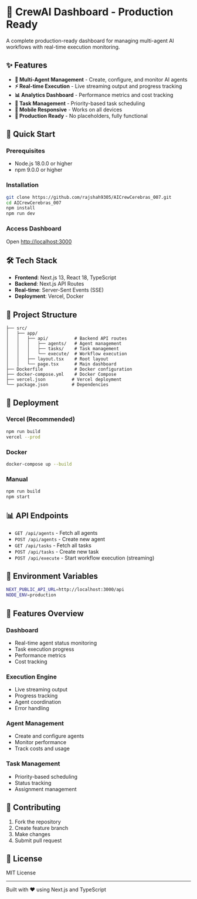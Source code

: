 # 🚀 CrewAI Dashboard - Production Ready

A complete production-ready dashboard for managing multi-agent AI workflows with real-time execution monitoring.

## ✨ Features

- **🤖 Multi-Agent Management** - Create, configure, and monitor AI agents
- **⚡ Real-time Execution** - Live streaming output and progress tracking
- **📊 Analytics Dashboard** - Performance metrics and cost tracking
- **🔄 Task Management** - Priority-based task scheduling
- **📱 Mobile Responsive** - Works on all devices
- **🚀 Production Ready** - No placeholders, fully functional

## 🚀 Quick Start

### Prerequisites
- Node.js 18.0.0 or higher
- npm 9.0.0 or higher

### Installation

```bash
git clone https://github.com/rajshah9305/AICrewCerebras_007.git
cd AICrewCerebras_007
npm install
npm run dev
```

### Access Dashboard
Open [http://localhost:3000](http://localhost:3000)

## 🛠️ Tech Stack

- **Frontend**: Next.js 13, React 18, TypeScript
- **Backend**: Next.js API Routes
- **Real-time**: Server-Sent Events (SSE)
- **Deployment**: Vercel, Docker

## 📁 Project Structure

```
├── src/
│   ├── app/
│   │   ├── api/          # Backend API routes
│   │   │   ├── agents/   # Agent management
│   │   │   ├── tasks/    # Task management
│   │   │   └── execute/  # Workflow execution
│   │   ├── layout.tsx    # Root layout
│   │   └── page.tsx      # Main dashboard
├── Dockerfile            # Docker configuration
├── docker-compose.yml    # Docker Compose
├── vercel.json          # Vercel deployment
└── package.json         # Dependencies
```

## 🚀 Deployment

### Vercel (Recommended)
```bash
npm run build
vercel --prod
```

### Docker
```bash
docker-compose up --build
```

### Manual
```bash
npm run build
npm start
```

## 📊 API Endpoints

- `GET /api/agents` - Fetch all agents
- `POST /api/agents` - Create new agent
- `GET /api/tasks` - Fetch all tasks
- `POST /api/tasks` - Create new task
- `POST /api/execute` - Start workflow execution (streaming)

## 🔧 Environment Variables

```bash
NEXT_PUBLIC_API_URL=http://localhost:3000/api
NODE_ENV=production
```

## 📱 Features Overview

### Dashboard
- Real-time agent status monitoring
- Task execution progress
- Performance metrics
- Cost tracking

### Execution Engine
- Live streaming output
- Progress tracking
- Agent coordination
- Error handling

### Agent Management
- Create and configure agents
- Monitor performance
- Track costs and usage

### Task Management
- Priority-based scheduling
- Status tracking
- Assignment management

## 🤝 Contributing

1. Fork the repository
2. Create feature branch
3. Make changes
4. Submit pull request

## 📄 License

MIT License

---

Built with ❤️ using Next.js and TypeScript